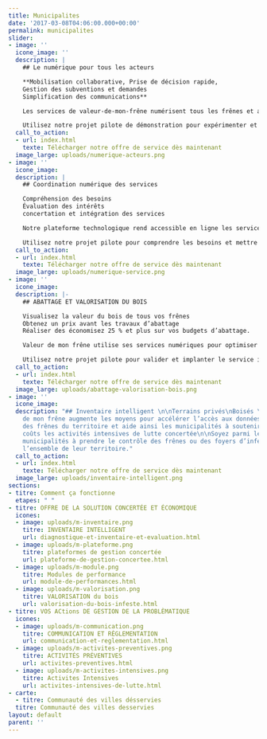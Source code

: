 ```yaml
---
title: Municipalites
date: '2017-03-08T04:06:00.000+00:00'
permalink: municipalites
slider:
- image: ''
  icone_image: ''
  description: |
    ## Le numérique pour tous les acteurs

    **Mobilisation collaborative, Prise de décision rapide,
    Gestion des subventions et demandes
    Simplification des communications**

    Les services de valeur-de-mon-frêne numérisent tous les frênes et aident la municipalité à outiller rapidement ses citoyens et professionnels tout en les responsabilisant grâce aux supports interactifs et intelligents.

    Utilisez notre projet pilote de démonstration pour expérimenter et visualiser les retombées bénéfiques immédiat de cette innovation.
  call_to_action:
  - url: index.html
    texte: Télécharger notre offre de service dès maintenant
  image_large: uploads/numerique-acteurs.png
- image: ''
  icone_image: 
  description: |
    ## Coordination numérique des services

    Compréhension des besoins
    Évaluation des intérêts
    concertation et intégration des services

    Notre plateforme technologique rend accessible en ligne les services de soutien municipaux, techniques et professionnels pour tous les propriétaires de frênes. Ce qui aide à gagner du temps et économiser jusqu’à 40 % sur les coûts  d’intervention.

    Utilisez notre projet pilote pour comprendre les besoins et mettre en place le service de coordination numérique des activités de gestion de l’épidémie.
  call_to_action:
  - url: index.html
    texte: Télécharger notre offre de service dès maintenant
  image_large: uploads/numerique-service.png
- image: ''
  icone_image: 
  description: |-
    ## ABATTAGE ET VALORISATION DU BOIS

    Visualisez la valeur du bois de tous vos frênes
    Obtenez un prix avant les travaux d’abattage
    Réaliser des économisez 25 % et plus sur vos budgets d’abattage.

    Valeur de mon frêne utilise ses services numériques pour optimiser les opérations d’abattages et garantir la valorisation du bois des frênes infestés du territoire.

    Utilisez notre projet pilote pour valider et implanter le service innovant sur le territoire de votre municipalité
  call_to_action:
  - url: index.html
    texte: Télécharger notre offre de service dès maintenant
  image_large: uploads/abattage-valorisation-bois.png
- image: ''
  icone_image: 
  description: "## Inventaire intelligent \n\nTerrains privés\nBoisés \nMilieux humides\n\nValeur
    de mon frêne augmente les moyens pour accélérer l’accès aux données sur l’ensemble
    des frênes du territoire et aide ainsi les municipalités à soutenir aux meilleurs
    coûts les activités intensives de lutte concertée\n\nSoyez parmi les 10 premières
    municipalités à prendre le contrôle des frênes ou des foyers d’infestation sur
    l’ensemble de leur territoire."
  call_to_action:
  - url: index.html
    texte: Télécharger notre offre de service dès maintenant
  image_large: uploads/inventaire-intelligent.png
sections:
- titre: Comment ça fonctionne
  etapes: " "
- titre: OFFRE DE LA SOLUTION CONCERTÉE ET ÉCONOMIQUE
  icones:
  - image: uploads/m-inventaire.png
    titre: INVENTAIRE INTELLIGENT
    url: diagnostique-et-inventaire-et-evaluation.html
  - image: uploads/m-plateforme.png
    titre: plateformes de gestion concertée
    url: plateforme-de-gestion-concertee.html
  - image: uploads/m-module.png
    titre: Modules de performance
    url: module-de-performances.html
  - image: uploads/m-valorisation.png
    titre: VALORISATION du bois
    url: valorisation-du-bois-infeste.html
- titre: VOS ACtions DE GESTION DE LA PROBLÈMATIQUE
  icones:
  - image: uploads/m-communication.png
    titre: COMMUNICATION ET RÈGLEMENTATION
    url: communication-et-reglementation.html
  - image: uploads/m-activites-preventives.png
    titre: ACTIVITÉS PRÉVENTIVES
    url: activites-preventives.html
  - image: uploads/m-activites-intensives.png
    titre: Activites Intensives
    url: activites-intensives-de-lutte.html
- carte:
  - titre: Communauté des villes désservies
  titre: Communauté des villes desservies
layout: default
parent: ''
---
```


